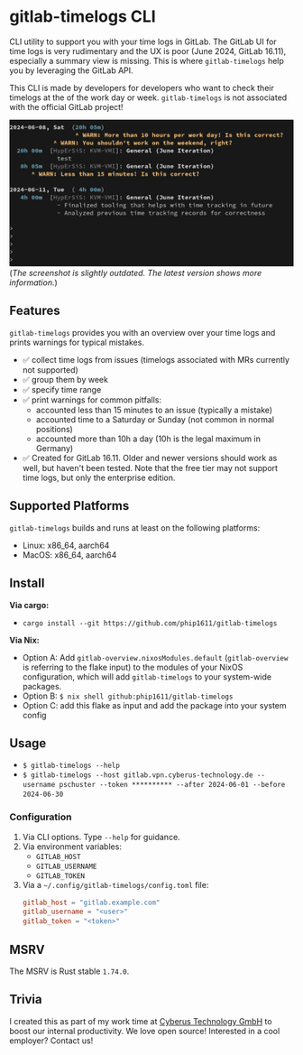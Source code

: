 # gitlab-timelogs CLI

CLI utility to support you with your time logs in GitLab. The GitLab UI for
time logs is very rudimentary and the UX is poor (June 2024, GitLab 16.11),
especially a summary view is missing. This is where `gitlab-timelogs` help you
by leveraging the GitLab API.

This CLI is made by developers for developers who want to check their timelogs
at the of the work day or week. `gitlab-timelogs` is not associated with
the official GitLab project!

![screenshot.png](screenshot.png)
(_The screenshot is slightly outdated. The latest version shows more information._)

## Features

`gitlab-timelogs` provides you with an overview over your time logs and prints
warnings for typical mistakes.

- ✅ collect time logs from issues (timelogs associated with MRs currently not
  supported)
- ✅ group them by week
- ✅ specify time range
- ✅ print warnings for common pitfalls:
    - accounted less than 15 minutes to an issue (typically a mistake)
    - accounted time to a Saturday or Sunday (not common in normal positions)
    - accounted more than 10h a day (10h is the legal maximum in Germany)
- ✅ Created for GitLab 16.11. Older and newer versions should work as well,
     but haven't been tested. Note that the free tier may not support time
     logs, but only the enterprise edition.

## Supported Platforms

`gitlab-timelogs` builds and runs at least on the following platforms:

- Linux: x86_64, aarch64
- MacOS: x86_64, aarch64

## Install

**Via cargo:**

- `cargo install --git https://github.com/phip1611/gitlab-timelogs`

**Via Nix:**

- Option A: Add `gitlab-overview.nixosModules.default` (`gitlab-overview` is
  referring to the flake input) to the modules of your NixOS configuration,
  which will add `gitlab-timelogs` to your system-wide packages.
- Option B: `$ nix shell github:phip1611/gitlab-timelogs`
- Option C: add this flake as input and add the package into your system config

## Usage

- `$ gitlab-timelogs --help`
- `$ gitlab-timelogs --host gitlab.vpn.cyberus-technology.de --username pschuster --token ********** --after 2024-06-01 --before 2024-06-30`

### Configuration

1. Via CLI options. Type `--help` for guidance.
2. Via environment variables:
    - `GITLAB_HOST`
    - `GITLAB_USERNAME`
    - `GITLAB_TOKEN`
3. Via a `~/.config/gitlab-timelogs/config.toml` file:
    ```toml
    gitlab_host = "gitlab.example.com"
    gitlab_username = "<user>"
    gitlab_token = "<token>"
    ```

## MSRV

The MSRV is Rust stable `1.74.0`.

## Trivia

I created this as part of my work time at [Cyberus Technology GmbH](https://cyberus-technology.de)
to boost our internal productivity. We love open source! Interested in a
cool employer? Contact us!

